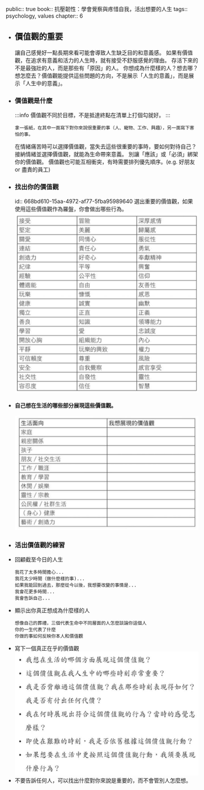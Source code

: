 public:: true
book:: 抗壓韌性：學會覺察與疼惜自我，活出想要的人生
tags:: psychology, values
chapter:: 6

- ## 價值觀的重要
  讓自己感覺好一點長期來看可能會導致人生缺乏目的和意義感。
  如果有價值觀，在追求有意義和活力的人生時，就有接受不舒服感覺的理由。
  存活下來的不是最強壯的人，而是那些有「原因」的人。
  你想成為什麼樣的人？想去哪？想怎麼去？價值觀能提供這些問題的方向，不是展示「人生的意義」，而是展示「人生中的意義」。
- ### 價值觀是什麼
  :::info
  價值觀不同於目標，不是抵達終點在清單上打個勾就好。
  :::
  ```
  拿一張紙，在其中一面寫下對你來說很重要的事（人、寵物、工作、興趣），另一面寫下害怕的事。
  ```
  在情緒痛苦時可以選擇價值觀，當失去這些很重要的事時，要如何對待自己？接納情緒並選擇價值觀，就能為生命帶來意義。
  別讓「應該」或「必須」綁架你的價值觀。
  價值觀也可能互相衝突，有時需要排列優先順序。(e.g. 好朋友 or 盡責的員工)
- ### 找出你的價值觀
  id:: 668bd610-15aa-4972-af77-5fba95989640
  選出重要的價值觀，如果使用這些價值觀作為羅盤，你會做出哪些行為。
  ![image.png](../assets/image_1720440368998_0.png)
- #### 自己想在生活的哪些部分展現這些價值觀。
  ![image.png](../assets/image_1720440389380_0.png)
- ### 活出價值觀的練習
- 回顧截至今日的人生
  ```
  我花了太多時間擔心...
  我花太少時間（做什麼樣的事)...
  如果我能回到過去，那麼從今以後，我想要改變的事情是...
  我會花更多時間...
  我會告訴自己...
  ```
- 顯示出你真正想成為什麼樣的人
  ```
  想像自己的葬禮，三個代表生命中不同層面的人怎麼談論你這個人
  你的一生代表了什麼
  你做的事如何反映你本人和價值觀
  ```
- 寫下一個真正在乎的價值觀
  ![image.png](../assets/image_1720440411621_0.png)
- 不要告訴任何人，可以找出什麼對你來說是重要的，而不會管別人怎麼想。